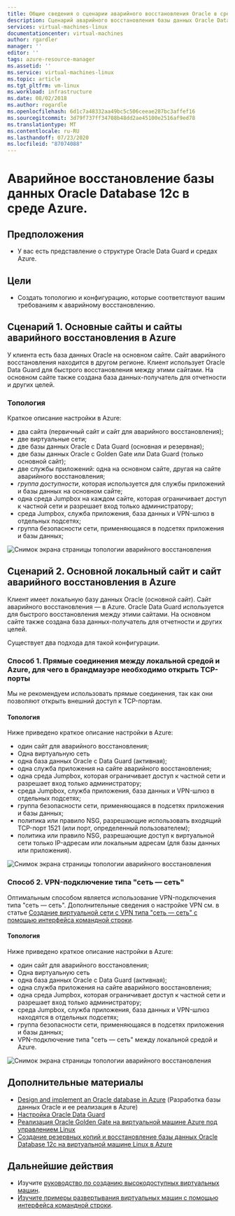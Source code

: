 ```yaml
---
title: Общие сведения о сценарии аварийного восстановления Oracle в среде Azure | Документация Майкрософт
description: Сценарий аварийного восстановления базы данных Oracle Database 12c в среде Azure
services: virtual-machines-linux
documentationcenter: virtual-machines
author: rgardler
manager: ''
editor: ''
tags: azure-resource-manager
ms.assetid: ''
ms.service: virtual-machines-linux
ms.topic: article
ms.tgt_pltfrm: vm-linux
ms.workload: infrastructure
ms.date: 08/02/2018
ms.author: rogardle
ms.openlocfilehash: 6d1c7a48332aa49bc5c506ceeae287bc3affef16
ms.sourcegitcommit: 3d79f737ff34708b48dd2ae45100e2516af9ed78
ms.translationtype: MT
ms.contentlocale: ru-RU
ms.lasthandoff: 07/23/2020
ms.locfileid: "87074088"
---
```

# <a name="disaster-recovery-for-an-oracle-database-12c-database-in-an-azure-environment"></a>Аварийное восстановление базы данных Oracle Database 12c в среде Azure.

## <a name="assumptions"></a>Предположения

- У вас есть представление о структуре Oracle Data Guard и средах Azure.


## <a name="goals"></a>Цели
- Создать топологию и конфигурацию, которые соответствуют вашим требованиям к аварийному восстановлению.

## <a name="scenario-1-primary-and-dr-sites-on-azure"></a>Сценарий 1. Основные сайты и сайты аварийного восстановления в Azure

У клиента есть база данных Oracle на основном сайте. Сайт аварийного восстановления находится в другом регионе. Клиент использует Oracle Data Guard для быстрого восстановления между этими сайтами. На основном сайте также создана база данных-получатель для отчетности и других целей. 

### <a name="topology"></a>Топология

Краткое описание настройки в Azure:

- два сайта (первичный сайт и сайт для аварийного восстановления);
- две виртуальные сети;
- две базы данных Oracle с Data Guard (основная и резервная);
- две базы данных Oracle с Golden Gate или Data Guard (только основной сайт);
- две службы приложений: одна на основном сайте, другая на сайте аварийного восстановления;
- *группа доступности*, которая используется для службы приложений и базы данных на основном сайте;
- одна среда Jumpbox на каждом сайте, которая ограничивает доступ к частной сети и разрешает вход только администратору;
- среда Jumpbox, служба приложения, база данных и VPN-шлюз в отдельных подсетях;
- группа безопасности сети, применяющаяся в подсетях приложения и базы данных;

![Снимок экрана страницы топологии аварийного восстановления](./media/oracle-disaster-recovery/oracle_topology_01.png)

## <a name="scenario-2-primary-site-on-premises-and-dr-site-on-azure"></a>Сценарий 2. Основной локальный сайт и сайт аварийного восстановления в Azure

Клиент имеет локальную базу данных Oracle (основной сайт). Сайт аварийного восстановления — в Azure. Oracle Data Guard используется для быстрого восстановления между этими сайтами. На основном сайте также создана база данных-получатель для отчетности и других целей. 

Существует два подхода для такой конфигурации.

### <a name="approach-1-direct-connections-between-on-premises-and-azure-requiring-open-tcp-ports-on-the-firewall"></a>Способ 1. Прямые соединения между локальной средой и Azure, для чего в брандмауэре необходимо открыть TCP-порты 

Мы не рекомендуем использовать прямые соединения, так как они позволяют открыть внешний доступ к TCP-портам.

#### <a name="topology"></a>Топология

Ниже приведено краткое описание настройки в Azure:

- один сайт для аварийного восстановления; 
- Одна виртуальную сеть
- одна база данных Oracle с Data Guard (активная);
- одна служба приложения на сайте аварийного восстановления;
- одна среда Jumpbox, которая ограничивает доступ к частной сети и разрешает вход только администратору;
- среда Jumpbox, служба приложения, база данных и VPN-шлюз в отдельных подсетях;
- группа безопасности сети, применяющаяся в подсетях приложения и базы данных;
- политика или правило NSG, разрешающие использовать входящий TCP-порт 1521 (или порт, определенный пользователем);
- политика или правило NSG, разрешающие доступ к виртуальной сети только IP-адресам или локальным адресам (для базы данных или приложения).

![Снимок экрана страницы топологии аварийного восстановления](./media/oracle-disaster-recovery/oracle_topology_02.png)

### <a name="approach-2-site-to-site-vpn"></a>Способ 2. VPN-подключение типа "сеть — сеть"
Оптимальным способом является использование VPN-подключения типа "сеть — сеть". Дополнительные сведения о настройке VPN см. в статье [Создание виртуальной сети с VPN типа "сеть — сеть" с помощью интерфейса командной строки](../../../vpn-gateway/vpn-gateway-howto-site-to-site-resource-manager-cli.md).

#### <a name="topology"></a>Топология

Ниже приведено краткое описание настройки в Azure:

- один сайт для аварийного восстановления; 
- Одна виртуальную сеть 
- одна база данных Oracle с Data Guard (активная);
- одна служба приложения на сайте аварийного восстановления;
- одна среда Jumpbox, которая ограничивает доступ к частной сети и разрешает вход только администратору;
- среда Jumpbox, служба приложения, база данных и VPN-шлюз находятся в отдельных подсетях;
- группа безопасности сети, применяющаяся в подсетях приложения и базы данных;
- VPN-подключение типа "сеть — сеть" между локальной средой и Azure.

![Снимок экрана страницы топологии аварийного восстановления](./media/oracle-disaster-recovery/oracle_topology_03.png)

## <a name="additional-reading"></a>Дополнительные материалы

- [Design and implement an Oracle database in Azure](oracle-design.md) (Разработка базы данных Oracle и ее реализация в Azure)
- [Настройка Oracle Data Guard](configure-oracle-dataguard.md)
- [Реализация Oracle Golden Gate на виртуальной машине Azure под управлением Linux](configure-oracle-golden-gate.md)
- [Создание резервных копий и восстановление базы данных Oracle Database 12c на виртуальной машине Linux в Azure](oracle-backup-recovery.md)


## <a name="next-steps"></a>Дальнейшие действия

- Изучите [руководство по созданию высокодоступных виртуальных машин](../../linux/create-cli-complete.md).
- [Изучите примеры развертывания виртуальных машин с помощью интерфейса командной строки](../../linux/cli-samples.md).
